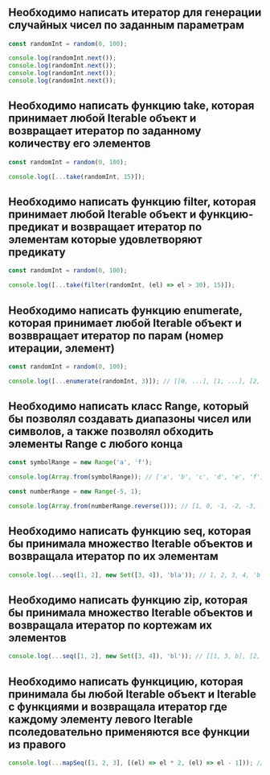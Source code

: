 #

## Необходимо написать итератор для генерации случайных чисел по заданным параметрам

```js
const randomInt = random(0, 100);

console.log(randomInt.next());
console.log(randomInt.next());
console.log(randomInt.next());
console.log(randomInt.next());
```

## Необходимо написать функцию take, которая принимает любой Iterable объект и возвращает итератор по заданному количеству его элементов

```js
const randomInt = random(0, 100);

console.log([...take(randomInt, 15)]);
```

## Необходимо написать функцию filter, которая принимает любой Iterable объект и функцию-предикат и возвращает итератор по элементам которые удовлетворяют предикату

```js
const randomInt = random(0, 100);

console.log([...take(filter(randomInt, (el) => el > 30), 15)]);
```

## Необходимо написать функцию enumerate, которая принимает любой Iterable объект и возввращает итератор по парам (номер итерации, элемент)

```js
const randomInt = random(0, 100);

console.log([...enumerate(randomInt, 3)]); // [[0, ...], [1, ...], [2, ...]]
```

## Необходимо написать класс Range, который бы позволял создавать диапазоны чисел или символов, а также позволял обходить элементы Range с любого конца

```js
const symbolRange = new Range('a', 'f');

console.log(Array.from(symbolRange)); // ['a', 'b', 'c', 'd', 'e', 'f']

const numberRange = new Range(-5, 1);

console.log(Array.from(numberRange.reverse())); // [1, 0, -1, -2, -3, -4, -5]
```

## Необходимо написать функцию seq, которая бы принимала множество Iterable объектов и возвращала итератор по их элементам

```js
console.log(...seq([1, 2], new Set([3, 4]), 'bla')); // 1, 2, 3, 4, 'b', 'l', 'a'
```

## Необходимо написать функцию zip, которая бы принимала множество Iterable объектов и возвращала итератор по кортежам их элементов

```js
console.log(...seq([1, 2], new Set([3, 4]), 'bl')); // [[1, 3, b], [2, 4, 'l']]
```

## Необходимо написать функцицию, которая принимала бы любой Iterable объект и Iterable с функциями и возвращала итератор где каждому элементу левого Iterable псоледовательно применяются все функции из правого

```js
console.log(...mapSeq([1, 2, 3], [(el) => el * 2, (el) => el - 1])); // [1, 3, 5]
```
